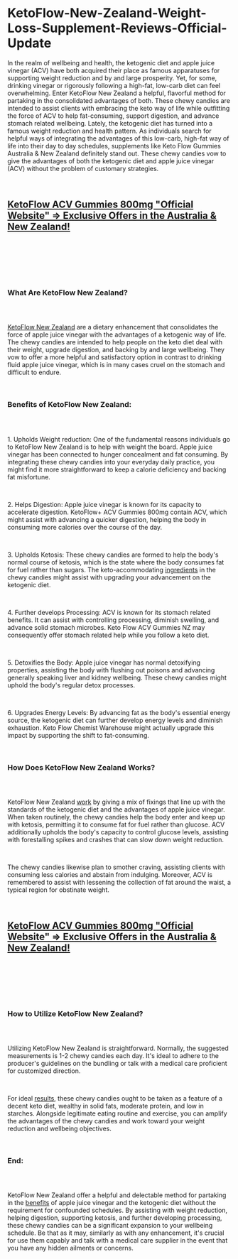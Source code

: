 # KetoFlow-New-Zealand-Weight-Loss-Supplement-Reviews-Official-Update
<p>In the realm of wellbeing and health, the ketogenic diet and apple juice vinegar (ACV) have both acquired their place as famous apparatuses for supporting weight reduction and by and large prosperity. Yet, for some, drinking vinegar or rigorously following a high-fat, low-carb diet can feel overwhelming. Enter KetoFlow New Zealand a helpful, flavorful method for partaking in the consolidated advantages of both. These chewy candies are intended to assist clients with embracing the keto way of life while outfitting the force of ACV to help fat-consuming, support digestion, and advance stomach related wellbeing. Lately, the ketogenic diet has turned into a famous weight reduction and health pattern. As individuals search for helpful ways of integrating the advantages of this low-carb, high-fat way of life into their day to day schedules, supplements like Keto Flow Gummies Australia &amp; New Zealand definitely stand out. These chewy candies vow to give the advantages of both the ketogenic diet and apple juice vinegar (ACV) without the problem of customary strategies.</p>
<p>&nbsp;</p>
<h2><a href="https://ketoflow-au.com/get/offers/"><strong>KetoFlow ACV Gummies 800mg "Official Website" =&gt; Exclusive Offers in the Australia &amp; New Zealand!</strong></a></h2>
<h2>&nbsp;</h2>
<p><a href="https://ketoflow-au.com/get/offers/"><img src="https://storage.penzu.com/g/dzzAjVxF7zFTARkk" alt="" /></a></p>
<p>&nbsp;</p>
<h3><strong>What Are KetoFlow New Zealand?</strong></h3>
<h3>&nbsp;</h3>
<p><a href="https://ketoflow-au.com/">KetoFlow New Zealand</a>&nbsp;are a dietary enhancement that consolidates the force of apple juice vinegar with the advantages of a ketogenic way of life. The chewy candies are intended to help people on the keto diet deal with their weight, upgrade digestion, and backing by and large wellbeing. They vow to offer a more helpful and satisfactory option in contrast to drinking fluid apple juice vinegar, which is in many cases cruel on the stomach and difficult to endure.</p>
<p>&nbsp;</p>
<h3><strong>Benefits of KetoFlow New Zealand:</strong></h3>
<h3>&nbsp;</h3>
<p>1. Upholds Weight reduction: One of the fundamental reasons individuals go to KetoFlow New Zealand is to help with weight the board. Apple juice vinegar has been connected to hunger concealment and fat consuming. By integrating these chewy candies into your everyday daily practice, you might find it more straightforward to keep a calorie deficiency and backing fat misfortune.</p>
<p>&nbsp;</p>
<p>2. Helps Digestion: Apple juice vinegar is known for its capacity to accelerate digestion. KetoFlow+ ACV Gummies 800mg contain ACV, which might assist with advancing a quicker digestion, helping the body in consuming more calories over the course of the day.</p>
<p>&nbsp;</p>
<p>3. Upholds Ketosis: These chewy candies are formed to help the body's normal course of ketosis, which is the state where the body consumes fat for fuel rather than sugars. The keto-accommodating&nbsp;<a href="https://fitexdiet.fr/">ingredients</a>&nbsp;in the chewy candies might assist with upgrading your advancement on the ketogenic diet.</p>
<p>&nbsp;</p>
<p>4. Further develops Processing: ACV is known for its stomach related benefits. It can assist with controlling processing, diminish swelling, and advance solid stomach microbes. Keto Flow ACV Gummies NZ may consequently offer stomach related help while you follow a keto diet.</p>
<p>&nbsp;</p>
<p>5. Detoxifies the Body: Apple juice vinegar has normal detoxifying properties, assisting the body with flushing out poisons and advancing generally speaking liver and kidney wellbeing. These chewy candies might uphold the body's regular detox processes.</p>
<p>&nbsp;</p>
<p>6. Upgrades Energy Levels: By advancing fat as the body's essential energy source, the ketogenic diet can further develop energy levels and diminish exhaustion. Keto Flow Chemist Warehouse might actually upgrade this impact by supporting the shift to fat-consuming.</p>
<p>&nbsp;</p>
<h3><strong>How Does KetoFlow New Zealand Works?</strong></h3>
<h3>&nbsp;</h3>
<p>KetoFlow New Zealand&nbsp;<a href="https://pureslim-x.dk/">work</a>&nbsp;by giving a mix of fixings that line up with the standards of the ketogenic diet and the advantages of apple juice vinegar. When taken routinely, the chewy candies help the body enter and keep up with ketosis, permitting it to consume fat for fuel rather than glucose. ACV additionally upholds the body's capacity to control glucose levels, assisting with forestalling spikes and crashes that can slow down weight reduction.</p>
<p>&nbsp;</p>
<p>The chewy candies likewise plan to smother craving, assisting clients with consuming less calories and abstain from indulging. Moreover, ACV is remembered to assist with lessening the collection of fat around the waist, a typical region for obstinate weight.</p>
<p>&nbsp;</p>
<h2><a href="https://ketoflow-au.com/get/offers/"><strong>KetoFlow ACV Gummies 800mg "Official Website" =&gt; Exclusive Offers in the Australia &amp; New Zealand!</strong></a></h2>
<h2>&nbsp;</h2>
<p><a href="https://ketoflow-au.com/get/offers/"><img src="https://storage.penzu.com/g/skMgtrhTAiYNk5uq" alt="" /></a></p>
<p>&nbsp;</p>
<h3><strong>How to Utilize KetoFlow New Zealand?</strong></h3>
<h3>&nbsp;</h3>
<p>Utilizing KetoFlow New Zealand is straightforward. Normally, the suggested measurements is 1-2 chewy candies each day. It's ideal to adhere to the producer's guidelines on the bundling or talk with a medical care proficient for customized direction.</p>
<p>&nbsp;</p>
<p>For ideal&nbsp;<a href="https://ketovitalgummies.com/">results</a>, these chewy candies ought to be taken as a feature of a decent keto diet, wealthy in solid fats, moderate protein, and low in starches. Alongside legitimate eating routine and exercise, you can amplify the advantages of the chewy candies and work toward your weight reduction and wellbeing objectives.</p>
<p>&nbsp;</p>
<h3><strong>End:</strong></h3>
<h3>&nbsp;</h3>
<p>KetoFlow New Zealand offer a helpful and delectable method for partaking in the&nbsp;<a href="https://miniphonex.com/">benefits</a>&nbsp;of apple juice vinegar and the ketogenic diet without the requirement for confounded schedules. By assisting with weight reduction, helping digestion, supporting ketosis, and further developing processing, these chewy candies can be a significant expansion to your wellbeing schedule. Be that as it may, similarly as with any enhancement, it's crucial for use them capably and talk with a medical care supplier in the event that you have any hidden ailments or concerns.</p>
